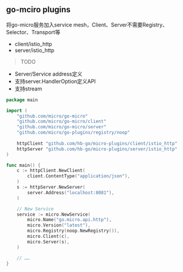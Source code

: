 ## go-mciro plugins

将go-micro服务加入service mesh，Client、Server不需要Registry、Selector、Transport等
- client/istio_http
- server/istio_http

> TODO
- Server/Service address定义
- 支持server.HandlerOption定义API
- 支持stream

```go
package main

import (
	"github.com/micro/go-micro"
	"github.com/micro/go-micro/client"
	"github.com/micro/go-micro/server"
    "github.com/micro/go-plugins/registry/noop"
	
    httpClient "github.com/hb-go/micro-plugins/client/istio_http"
	httpServer "github.com/hb-go/micro-plugins/server/istio_http"
)

func main() {
	c := httpClient.NewClient(
		client.ContentType("application/json"),
	)
	s := httpServer.NewServer(
		server.Address("localhost:8081"),
	)

	// New Service
	service := micro.NewService(
		micro.Name("go.micro.api.http"),
		micro.Version("latest"),
		micro.Registry(noop.NewRegistry()),
		micro.Client(c),
		micro.Server(s),
	)

	// ……
}
```
